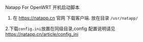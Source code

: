 Natapp For OpenWRT 开机启动脚本

1. 在 https://natapp.cn 官网 下载客户端.
 放在目录 `/usr/natapp/`
 
2.下载`config.ini`放置在同级目录,config 配置说明请见 https://natapp.cn/article/config_ini
